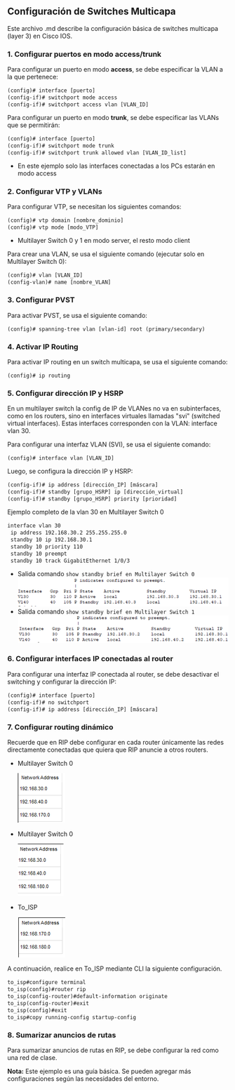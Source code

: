 ## Configuración de Switches Multicapa

Este archivo .md describe la configuración básica de switches multicapa (layer 3) en Cisco IOS.

### 1. Configurar puertos en modo access/trunk

Para configurar un puerto en modo **access**, se debe especificar la VLAN a la que pertenece:

```
(config)# interface [puerto]
(config-if)# switchport mode access
(config-if)# switchport access vlan [VLAN_ID]
```

Para configurar un puerto en modo **trunk**, se debe especificar las VLANs que se permitirán:

```
(config)# interface [puerto]
(config-if)# switchport mode trunk
(config-if)# switchport trunk allowed vlan [VLAN_ID_list]
```

* En este ejemplo solo las interfaces conectadas a los PCs estarán en modo access

### 2. Configurar VTP y VLANs

Para configurar VTP, se necesitan los siguientes comandos:

```
(config)# vtp domain [nombre_dominio]
(config)# vtp mode [modo_VTP]
```
* Multilayer Switch 0 y 1 en modo server, el resto modo client

Para crear una VLAN, se usa el siguiente comando (ejecutar solo en Multilayer Switch 0):

```
(config)# vlan [VLAN_ID]
(config-vlan)# name [nombre_VLAN]
```

### 3. Configurar PVST

Para activar PVST, se usa el siguiente comando:

```
(config)# spanning-tree vlan [vlan-id] root (primary/secondary)
```


### 4. Activar IP Routing

Para activar IP routing en un switch multicapa, se usa el siguiente comando:

```
(config)# ip routing
```

### 5. Configurar dirección IP y HSRP
En un multilayer switch la config de IP de VLANes no va en subinterfaces, como en los routers, sino en interfaces virtuales llamadas "svi" (switched virtual interfaces). Estas interfaces corresponden con la VLAN: interface vlan 30.

Para configurar una interfaz VLAN (SVI), se usa el siguiente comando:

```
(config)# interface vlan [VLAN_ID]
```

Luego, se configura la dirección IP y HSRP:

```
(config-if)# ip address [dirección_IP] [máscara]
(config-if)# standby [grupo_HSRP] ip [dirección_virtual]
(config-if)# standby [grupo_HSRP] priority [prioridad]
```

Ejemplo completo de la vlan 30 en Multilayer Switch 0 

```
interface vlan 30
 ip address 192.168.30.2 255.255.255.0
 standby 10 ip 192.168.30.1
 standby 10 priority 110
 standby 10 preempt
 standby 10 track GigabitEthernet 1/0/3
```

- Salida comando `show standby brief en Multilayer Switch 0 `
    ![alt text](/PKT/MLS/imagenes/image.png)
- Salida comando `show standby brief en Multilayer Switch 1 `
    ![alt text](/PKT/MLS/imagenes/image-1.png)

### 6. Configurar interfaces IP conectadas al router

Para configurar una interfaz IP conectada al router, se debe desactivar el switching y configurar la dirección IP:

```
(config)# interface [puerto]
(config-if)# no switchport
(config-if)# ip address [dirección_IP] [máscara]
```

### 7. Configurar routing dinámico

Recuerde que en RIP debe configurar en cada router únicamente las redes directamente conectadas que quiera que RIP anuncie a otros routers.

- Multilayer Switch 0

    ![alt text](/PKT/MLS/imagenes/image-2.png)
- Multilayer Switch 0

    ![alt text](/PKT/MLS/imagenes/image-3.png)
- To_ISP

    ![alt text](/PKT/MLS/imagenes/image-4.png)

A continuación, realice en To_ISP mediante CLI la siguiente configuración.
```
to_isp#configure terminal
to_isp(config)#router rip
to_isp(config-router)#default-information originate
to_isp(config-router)#exit
to_isp(config)#exit
to_isp#copy running-config startup-config
```
### 8. Sumarizar anuncios de rutas

Para sumarizar anuncios de rutas en RIP, se debe configurar la red como una red de clase.

**Nota:** Este ejemplo es una guía básica. Se pueden agregar más configuraciones según las necesidades del entorno.